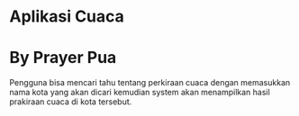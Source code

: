 # Aplikasi Cuaca 
# By Prayer Pua

Pengguna bisa mencari tahu tentang perkiraan cuaca dengan memasukkan nama kota yang akan dicari kemudian system akan menampilkan hasil prakiraan cuaca di kota tersebut.
